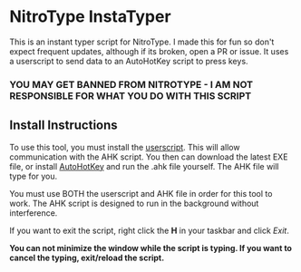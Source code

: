 # NitroType InstaTyper

This is an instant typer script for NitroType. I made this for fun so don't expect frequent updates, although if its broken, open a PR or issue. It uses a userscript to send data to an AutoHotKey script to press keys.

### **YOU MAY GET BANNED FROM NITROTYPE - I AM NOT RESPONSIBLE FOR WHAT YOU DO WITH THIS SCRIPT**

## Install Instructions

To use this tool, you must install the [userscript](https://greasyfork.org/en/scripts/420462-nitrotype-instatyper). This will allow communication with the AHK script.
You then can download the latest EXE file, or install [AutoHotKey](https://www.autohotkey.com/) and run the .ahk file yourself. The AHK file will type for you.

You must use BOTH the userscript and AHK file in order for this tool to work. The AHK script is designed to run in the background without interference.

If you want to exit the script, right click the **H** in your taskbar and click _Exit_.

**You can not minimize the window while the script is typing. If you want to cancel the typing, exit/reload the script.**
